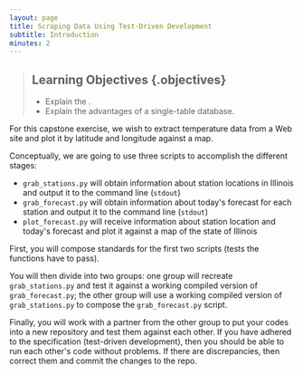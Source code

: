 ```yaml
---
layout: page
title: Scraping Data Using Test-Driven Development
subtitle: Introduction
minutes: 2
---
```

> ## Learning Objectives {.objectives}
>
> * Explain the .
> * Explain the advantages of a single-table database.

For this capstone exercise, we wish to extract temperature data from a
Web site and plot it by latitude and longitude against a map.

Conceptually, we are going to use three scripts to accomplish the
different stages:

-   `grab_stations.py` will obtain information about station locations in Illinois and output it to the command line (`stdout`)
-   `grab_forecast.py` will obtain information about today's forecast for each station and output it to the command line (`stdout`)
-   `plot_forecast.py` will receive information about station location and today's forecast and plot it against a map of the state of Illinois

First, you will compose standards for the first two scripts (tests the functions have to pass).

You will then divide into two groups:  one group will recreate `grab_stations.py` and test it against a working compiled version of `grab_forecast.py`; the other group will use a working compiled version of `grab_stations.py` to compose the `grab_forecast.py` script.

Finally, you will work with a partner from the other group to put your codes into a new repository and test them against each other.  If you have adhered to the specification (test-driven development), then you should be able to run each other's code without problems.  If there are discrepancies, then correct them and commit the changes to the repo.
